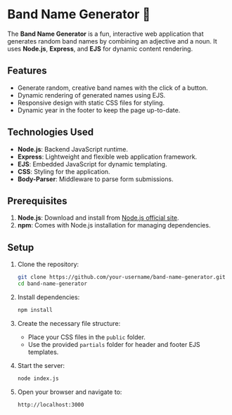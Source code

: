 # Band Name Generator 🎸

The **Band Name Generator** is a fun, interactive web application that generates random band names by combining an adjective and a noun. It uses **Node.js**, **Express**, and **EJS** for dynamic content rendering.

## Features

- Generate random, creative band names with the click of a button.
- Dynamic rendering of generated names using EJS.
- Responsive design with static CSS files for styling.
- Dynamic year in the footer to keep the page up-to-date.

## Technologies Used

- **Node.js**: Backend JavaScript runtime.
- **Express**: Lightweight and flexible web application framework.
- **EJS**: Embedded JavaScript for dynamic templating.
- **CSS**: Styling for the application.
- **Body-Parser**: Middleware to parse form submissions.

## Prerequisites

1. **Node.js**: Download and install from [Node.js official site](https://nodejs.org/).
2. **npm**: Comes with Node.js installation for managing dependencies.

## Setup

1. Clone the repository:
   ```bash
   git clone https://github.com/your-username/band-name-generator.git
   cd band-name-generator
   ```

2. Install dependencies:
   ```bash
   npm install
   ```

3. Create the necessary file structure:
   - Place your CSS files in the `public` folder.
   - Use the provided `partials` folder for header and footer EJS templates.

4. Start the server:
   ```bash
   node index.js
   ```

5. Open your browser and navigate to:
   ```bash
   http://localhost:3000
   ```

